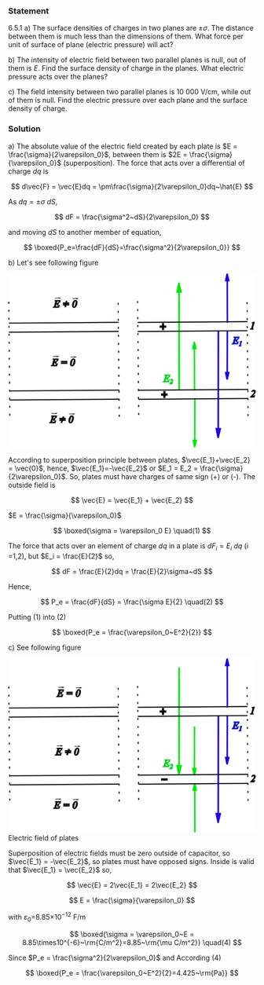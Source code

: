 ###  Statement

$6.5.1$ a) The surface densities of charges in two planes are $\pm \sigma$. The distance between them is much less than the dimensions of them. What force per unit of surface of plane (electric pressure) will act?

b) The intensity of electric field between two parallel planes is null, out of them is $E$. Find the surface density of charge in the planes. What electric pressure acts over the planes?

c) The field intensity between two parallel planes is 10 000 V/cm, while out of them is null. Find the electric pressure over each plane and the surface density of charge.

### Solution

a) The absolute value of the electric field created by each plate is $E = \frac{\sigma}{2\varepsilon_0}$, between them is $2E = \frac{\sigma}{\varepsilon_0}$ (superposition). The force that acts over a differential of charge $dq$ is

$$
d\vec{F} = \vec{E}dq = \pm\frac{\sigma}{2\varepsilon_0}dq~\hat{E}
$$

As $dq = \pm\sigma~dS$,

$$
dF = \frac{\sigma^2~dS}{2\varepsilon_0}
$$

and moving $dS$ to another member of equation,

$$
\boxed{P_e=\frac{dF}{dS}=\frac{\sigma^2}{2\varepsilon_0}}
$$

b) Let's see following figure

![ Electric field of plates |580x408, 51%](../../img/6.5.1/drawb.png)

According to superposition principle between plates, $\vec{E_1}+\vec{E_2} = \vec{0}$, hence, $\vec{E_1}=-\vec{E_2}$ or $E_1 = E_2 = \frac{\sigma}{2\varepsilon_0}$. So, plates must have charges of same sign (+) or (-). The outside field is

$$
\vec{E} = \vec{E_1} + \vec{E_2}
$$

$E = \frac{\sigma}{\varepsilon_0}$

$$
\boxed{\sigma = \varepsilon_0 E} \quad(1)
$$

The force that acts over an element of charge $dq$ in a plate is $dF_i = E_i~dq$ (i =1,2), but $E_i = \frac{E}{2}$ so,

$$
dF = \frac{E}{2}dq = \frac{E}{2}\sigma~dS
$$

Hence,

$$
P_e = \frac{dF}{dS} = \frac{\sigma E}{2} \quad(2)
$$

Putting $(1)$ into $(2)$

$$
\boxed{P_e = \frac{\varepsilon_0~E^2}{2}}
$$

c) See following figure

![ Electric field of plates |580x408, 51%](../../img/6.5.1/drawc.png)  Electric field of plates

Superposition of electric fields must be zero outside of capacitor, so $\vec{E_1} = -\vec{E_2}$, so plates must have opposed signs. Inside is valid that $\vec{E_1} = \vec{E_2}$ so,

$$
\vec{E} = 2\vec{E_1} = 2\vec{E_2}
$$

$$
E = \frac{\sigma}{\varepsilon_0}
$$

with $\varepsilon_0$=8.85$\times$10$^{-12}$ F/m

$$
\boxed{\sigma = \varepsilon_0~E = 8.85\times10^{-6}~\rm{C/m^2}=8.85~\rm{\mu C/m^2}} \quad(4)
$$

Since $P_e = \frac{\sigma^2}{2\varepsilon_0}$ and According $(4)$

$$
\boxed{P_e = \frac{\varepsilon_0~E^2}{2}=4.425~\rm{Pa}}
$$